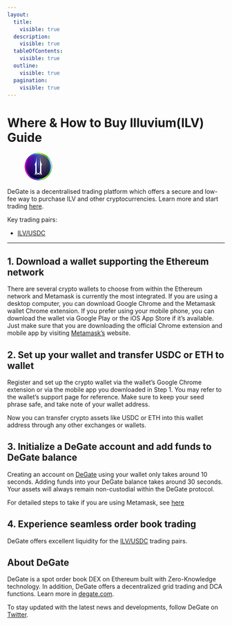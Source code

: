 ```yaml
---
layout:
  title:
    visible: true
  description:
    visible: true
  tableOfContents:
    visible: true
  outline:
    visible: true
  pagination:
    visible: true
---
```


# Where & How to Buy Illuvium(ILV) Guide

<figure><img src="../.gitbook/assets/ilv_0x767fe9edc9e0df98e07454847909b5e959d7ca0e1712728994923.jpg" alt="ILV" width="64" style="border-radius: 50%;"><figcaption></figcaption></figure>

DeGate is a decentralised trading platform which offers a secure and low-fee way to purchase ILV and other cryptocurrencies. Learn more and start trading [here](https://app.degate.com/trade/USDC/0x767fe9edc9e0df98e07454847909b5e959d7ca0e?utm_source=howtobuy).&#x20;

Key trading pairs:

* [ILV/USDC](https://app.degate.com/trade/USDC/0x767fe9edc9e0df98e07454847909b5e959d7ca0e?utm_source=howtobuy)

***

## 1. Download a wallet supporting the Ethereum network

There are several crypto wallets to choose from within the Ethereum network and Metamask is currently the most integrated. If you are using a desktop computer, you can download Google Chrome and the Metamask wallet Chrome extension. If you prefer using your mobile phone, you can download the wallet via Google Play or the iOS App Store if it’s available. Just make sure that you are downloading the official Chrome extension and mobile app by visiting [Metamask’s](https://metamask.io/) website.

## 2. Set up your wallet and transfer USDC or ETH to wallet

Register and set up the crypto wallet via the wallet’s Google Chrome extension or via the mobile app you downloaded in Step 1. You may refer to the wallet’s support page for reference. Make sure to keep your seed phrase safe, and take note of your wallet address.&#x20;

Now you can transfer crypto assets like USDC or ETH into this wallet address through any other exchanges or wallets.

## 3. Initialize a DeGate account and add funds to DeGate balance

Creating an account on [DeGate](https://app.degate.com/?utm_source=ILV_howtobuy) using your wallet only takes around 10 seconds. Adding funds into your DeGate balance takes around 30 seconds. Your assets will always remain non-custodial within the DeGate protocol.

For detailed steps to take if you are using Metamask, see [here](https://docs.degate.com/v/product_en/main-features/wallet-connectivity/metamask)

## 4. Experience seamless order book trading

DeGate offers excellent liquidity for the [ILV/USDC](https://app.degate.com/trade/USDC/0x767fe9edc9e0df98e07454847909b5e959d7ca0e?utm_source=howtobuy) trading pairs.&#x20;

## About DeGate

DeGate is a spot order book DEX on Ethereum built with Zero-Knowledge technology. In addition, DeGate offers a decentralized grid trading and DCA functions. Learn more in [degate.com](https://degate.com/?utm_source=ILV_howtobuy).

To stay updated with the latest news and developments, follow DeGate on [Twitter](https://twitter.com/degatedex).
